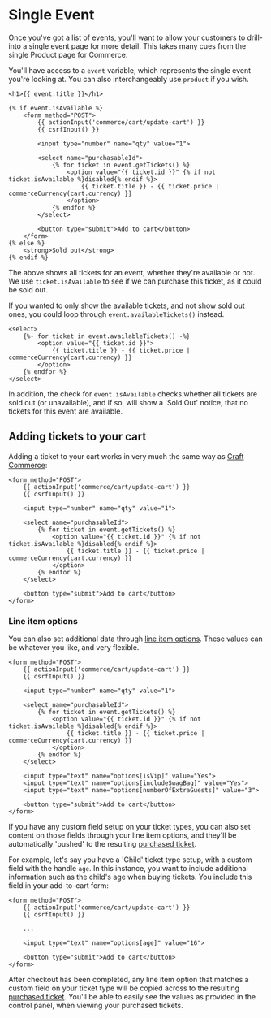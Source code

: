 # Single Event
Once you've got a list of events, you'll want to allow your customers to drill-into a single event page for more detail. This takes many cues from the single Product page for Commerce.

You'll have access to a `event` variable, which represents the single event you're looking at. You can also interchangeably use `product` if you wish.

```twig
<h1>{{ event.title }}</h1>

{% if event.isAvailable %}
    <form method="POST">
        {{ actionInput('commerce/cart/update-cart') }}
        {{ csrfInput() }}

        <input type="number" name="qty" value="1">

        <select name="purchasableId">
            {% for ticket in event.getTickets() %}
                <option value="{{ ticket.id }}" {% if not ticket.isAvailable %}disabled{% endif %}>
                    {{ ticket.title }} - {{ ticket.price | commerceCurrency(cart.currency) }}
                </option>
            {% endfor %}
        </select>

        <button type="submit">Add to cart</button>
    </form>
{% else %}
    <strong>Sold out</strong>
{% endif %}
```

The above shows all tickets for an event, whether they're available or not. We use `ticket.isAvailable` to see if we can purchase this ticket, as it could be sold out.

If you wanted to only show the available tickets, and not show sold out ones, you could loop through `event.availableTickets()` instead.

```twig
<select>
    {%- for ticket in event.availableTickets() -%}
        <option value="{{ ticket.id }}">
            {{ ticket.title }} - {{ ticket.price | commerceCurrency(cart.currency) }}
        </option>
    {% endfor %}
</select>
```

In addition, the check for `event.isAvailable` checks whether all tickets are sold out (or unavailable), and if so, will show a 'Sold Out' notice, that no tickets for this event are available.

## Adding tickets to your cart
Adding a ticket to your cart works in very much the same way as [Craft Commerce](https://docs.craftcms.com/commerce/v3/adding-to-and-updating-the-cart.html):

```twig
<form method="POST">
    {{ actionInput('commerce/cart/update-cart') }}
    {{ csrfInput() }}

    <input type="number" name="qty" value="1">

    <select name="purchasableId">
        {% for ticket in event.getTickets() %}
            <option value="{{ ticket.id }}" {% if not ticket.isAvailable %}disabled{% endif %}>
                {{ ticket.title }} - {{ ticket.price | commerceCurrency(cart.currency) }}
            </option>
        {% endfor %}
    </select>

    <button type="submit">Add to cart</button>
</form>
```

### Line item options
You can also set additional data through [line item options](https://docs.craftcms.com/commerce/v3/adding-to-and-updating-the-cart.html#line-item-options-and-notes). These values can be whatever you like, and very flexible.

```twig
<form method="POST">
    {{ actionInput('commerce/cart/update-cart') }}
    {{ csrfInput() }}

    <input type="number" name="qty" value="1">

    <select name="purchasableId">
        {% for ticket in event.getTickets() %}
            <option value="{{ ticket.id }}" {% if not ticket.isAvailable %}disabled{% endif %}>
                {{ ticket.title }} - {{ ticket.price | commerceCurrency(cart.currency) }}
            </option>
        {% endfor %}
    </select>

    <input type="text" name="options[isVip]" value="Yes">
    <input type="text" name="options[includeSwagBag]" value="Yes">
    <input type="text" name="options[numberOfExtraGuests]" value="3">

    <button type="submit">Add to cart</button>
</form>
```

If you have any custom field setup on your ticket types, you can also set content on those fields through your line item options, and they'll be automatically 'pushed' to the resulting [purchased ticket](docs:developers/purchased-ticket).

For example, let's say you have a 'Child' ticket type setup, with a custom field with the handle `age`. In this instance, you want to include additional information such as the child's age when buying tickets. You include this field in your add-to-cart form:

```twig
<form method="POST">
    {{ actionInput('commerce/cart/update-cart') }}
    {{ csrfInput() }}

    ...

    <input type="text" name="options[age]" value="16">

    <button type="submit">Add to cart</button>
</form>
```

After checkout has been completed, any line item option that matches a custom field on your ticket type will be copied across to the resulting [purchased ticket](docs:developers/purchased-ticket). You'll be able to easily see the values as provided in the control panel, when viewing your purchased tickets.

